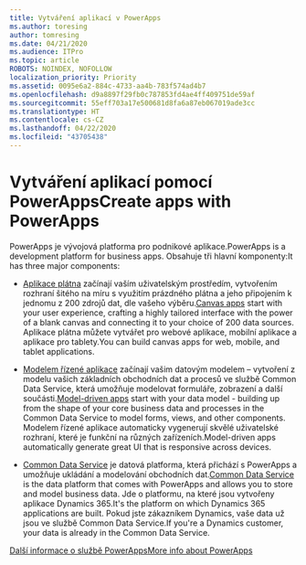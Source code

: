 ```yaml
---
title: Vytváření aplikací v PowerApps
ms.author: toresing
author: tomresing
ms.date: 04/21/2020
ms.audience: ITPro
ms.topic: article
ROBOTS: NOINDEX, NOFOLLOW
localization_priority: Priority
ms.assetid: 0095e6a2-884c-4733-aa4b-783f574ad4b7
ms.openlocfilehash: d9a8897f29fb0c787853fd4ae4ff409751de59af
ms.sourcegitcommit: 55eff703a17e500681d8fa6a87eb067019ade3cc
ms.translationtype: HT
ms.contentlocale: cs-CZ
ms.lasthandoff: 04/22/2020
ms.locfileid: "43705438"
---
```

# <a name="create-apps-with-powerapps"></a><span data-ttu-id="b49e0-102">Vytváření aplikací pomocí PowerApps</span><span class="sxs-lookup"><span data-stu-id="b49e0-102">Create apps with PowerApps</span></span>

<span data-ttu-id="b49e0-103">PowerApps je vývojová platforma pro podnikové aplikace.</span><span class="sxs-lookup"><span data-stu-id="b49e0-103">PowerApps is a development platform for business apps.</span></span> <span data-ttu-id="b49e0-104">Obsahuje tři hlavní komponenty:</span><span class="sxs-lookup"><span data-stu-id="b49e0-104">It has three major components:</span></span> 
  
- <span data-ttu-id="b49e0-105">[Aplikace plátna](https://go.microsoft.com/fwlink/?linkid=874495) začínají vaším uživatelským prostředím, vytvořením rozhraní šitého na míru s využitím prázdného plátna a jeho připojením k jednomu z 200 zdrojů dat, dle vašeho výběru.</span><span class="sxs-lookup"><span data-stu-id="b49e0-105">[Canvas apps](https://go.microsoft.com/fwlink/?linkid=874495) start with your user experience, crafting a highly tailored interface with the power of a blank canvas and connecting it to your choice of 200 data sources.</span></span> <span data-ttu-id="b49e0-106">Aplikace plátna můžete vytvářet pro webové aplikace, mobilní aplikace a aplikace pro tablety.</span><span class="sxs-lookup"><span data-stu-id="b49e0-106">You can build canvas apps for web, mobile, and tablet applications.</span></span> 
    
- <span data-ttu-id="b49e0-107">[Modelem řízené aplikace](https://go.microsoft.com/fwlink/?linkid=874496) začínají vašim datovým modelem – vytvoření z modelu vašich základních obchodních dat a procesů ve službě Common Data Service, která umožňuje modelovat formuláře, zobrazení a další součásti.</span><span class="sxs-lookup"><span data-stu-id="b49e0-107">[Model-driven apps](https://go.microsoft.com/fwlink/?linkid=874496) start with your data model - building up from the shape of your core business data and processes in the Common Data Service to model forms, views, and other components.</span></span> <span data-ttu-id="b49e0-108">Modelem řízené aplikace automaticky vygenerují skvělé uživatelské rozhraní, které je funkční na různých zařízeních.</span><span class="sxs-lookup"><span data-stu-id="b49e0-108">Model-driven apps automatically generate great UI that is responsive across devices.</span></span> 
    
- <span data-ttu-id="b49e0-109">[Common Data Service](https://go.microsoft.com/fwlink/?linkid=874497) je datová platforma, která přichází s PowerApps a umožňuje ukládání a modelování obchodních dat.</span><span class="sxs-lookup"><span data-stu-id="b49e0-109">[Common Data Service](https://go.microsoft.com/fwlink/?linkid=874497) is the data platform that comes with PowerApps and allows you to store and model business data.</span></span> <span data-ttu-id="b49e0-110">Jde o platformu, na které jsou vytvořeny aplikace Dynamics 365.</span><span class="sxs-lookup"><span data-stu-id="b49e0-110">It's the platform on which Dynamics 365 applications are built.</span></span> <span data-ttu-id="b49e0-111">Pokud jste zákazníkem Dynamics, vaše data už jsou ve službě Common Data Service.</span><span class="sxs-lookup"><span data-stu-id="b49e0-111">If you're a Dynamics customer, your data is already in the Common Data Service.</span></span> 
    
[<span data-ttu-id="b49e0-112">Další informace o službě PowerApps</span><span class="sxs-lookup"><span data-stu-id="b49e0-112">More info about PowerApps</span></span>](https://go.microsoft.com/fwlink/?linkid=874498)
  

